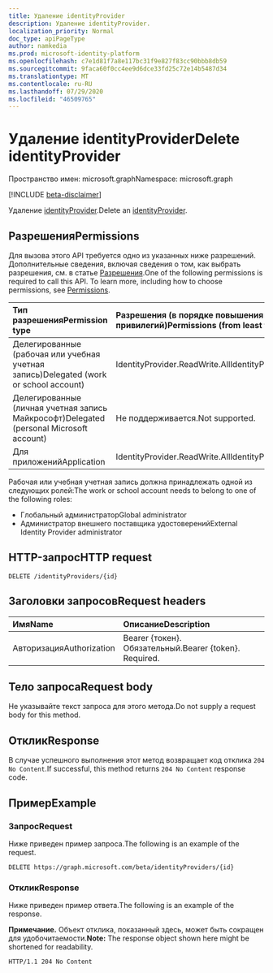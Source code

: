 ```yaml
---
title: Удаление identityProvider
description: Удаление identityProvider.
localization_priority: Normal
doc_type: apiPageType
author: namkedia
ms.prod: microsoft-identity-platform
ms.openlocfilehash: c7e1d81f7a8e117bc31f9e827f83cc90bbb8db59
ms.sourcegitcommit: 9faca60f0cc4ee9d6dce33fd25c72e14b5487d34
ms.translationtype: MT
ms.contentlocale: ru-RU
ms.lasthandoff: 07/29/2020
ms.locfileid: "46509765"
---
```

# <a name="delete-identityprovider"></a><span data-ttu-id="e8da3-103">Удаление identityProvider</span><span class="sxs-lookup"><span data-stu-id="e8da3-103">Delete identityProvider</span></span>

<span data-ttu-id="e8da3-104">Пространство имен: microsoft.graph</span><span class="sxs-lookup"><span data-stu-id="e8da3-104">Namespace: microsoft.graph</span></span>

[!INCLUDE [beta-disclaimer](../../includes/beta-disclaimer.md)]

<span data-ttu-id="e8da3-105">Удаление [identityProvider](../resources/identityprovider.md).</span><span class="sxs-lookup"><span data-stu-id="e8da3-105">Delete an [identityProvider](../resources/identityprovider.md).</span></span>

## <a name="permissions"></a><span data-ttu-id="e8da3-106">Разрешения</span><span class="sxs-lookup"><span data-stu-id="e8da3-106">Permissions</span></span>

<span data-ttu-id="e8da3-p101">Для вызова этого API требуется одно из указанных ниже разрешений. Дополнительные сведения, включая сведения о том, как выбрать разрешения, см. в статье [Разрешения](/graph/permissions-reference).</span><span class="sxs-lookup"><span data-stu-id="e8da3-p101">One of the following permissions is required to call this API. To learn more, including how to choose permissions, see [Permissions](/graph/permissions-reference).</span></span>

|<span data-ttu-id="e8da3-109">Тип разрешения</span><span class="sxs-lookup"><span data-stu-id="e8da3-109">Permission type</span></span>      | <span data-ttu-id="e8da3-110">Разрешения (в порядке повышения привилегий)</span><span class="sxs-lookup"><span data-stu-id="e8da3-110">Permissions (from least to most privileged)</span></span>              |
|:--------------------|:---------------------------------------------------------|
|<span data-ttu-id="e8da3-111">Делегированные (рабочая или учебная учетная запись)</span><span class="sxs-lookup"><span data-stu-id="e8da3-111">Delegated (work or school account)</span></span>|<span data-ttu-id="e8da3-112">IdentityProvider.ReadWrite.All</span><span class="sxs-lookup"><span data-stu-id="e8da3-112">IdentityProvider.ReadWrite.All</span></span>|
|<span data-ttu-id="e8da3-113">Делегированные (личная учетная запись Майкрософт)</span><span class="sxs-lookup"><span data-stu-id="e8da3-113">Delegated (personal Microsoft account)</span></span>| <span data-ttu-id="e8da3-114">Не поддерживается.</span><span class="sxs-lookup"><span data-stu-id="e8da3-114">Not supported.</span></span>|
|<span data-ttu-id="e8da3-115">Для приложений</span><span class="sxs-lookup"><span data-stu-id="e8da3-115">Application</span></span>|<span data-ttu-id="e8da3-116">IdentityProvider.ReadWrite.All</span><span class="sxs-lookup"><span data-stu-id="e8da3-116">IdentityProvider.ReadWrite.All</span></span>|

<span data-ttu-id="e8da3-117">Рабочая или учебная учетная запись должна принадлежать одной из следующих ролей:</span><span class="sxs-lookup"><span data-stu-id="e8da3-117">The work or school account needs to belong to one of the following roles:</span></span>
* <span data-ttu-id="e8da3-118">Глобальный администратор</span><span class="sxs-lookup"><span data-stu-id="e8da3-118">Global administrator</span></span>
* <span data-ttu-id="e8da3-119">Администратор внешнего поставщика удостоверений</span><span class="sxs-lookup"><span data-stu-id="e8da3-119">External Identity Provider administrator</span></span>

## <a name="http-request"></a><span data-ttu-id="e8da3-120">HTTP-запрос</span><span class="sxs-lookup"><span data-stu-id="e8da3-120">HTTP request</span></span>

<!-- { "blockType": "ignored" } -->
```http
DELETE /identityProviders/{id}
```

## <a name="request-headers"></a><span data-ttu-id="e8da3-121">Заголовки запросов</span><span class="sxs-lookup"><span data-stu-id="e8da3-121">Request headers</span></span>

|<span data-ttu-id="e8da3-122">Имя</span><span class="sxs-lookup"><span data-stu-id="e8da3-122">Name</span></span>|<span data-ttu-id="e8da3-123">Описание</span><span class="sxs-lookup"><span data-stu-id="e8da3-123">Description</span></span>|
|:---------------|:----------|
|<span data-ttu-id="e8da3-124">Авторизация</span><span class="sxs-lookup"><span data-stu-id="e8da3-124">Authorization</span></span>|<span data-ttu-id="e8da3-p102">Bearer {токен}. Обязательный.</span><span class="sxs-lookup"><span data-stu-id="e8da3-p102">Bearer {token}. Required.</span></span>|

## <a name="request-body"></a><span data-ttu-id="e8da3-127">Тело запроса</span><span class="sxs-lookup"><span data-stu-id="e8da3-127">Request body</span></span>

<span data-ttu-id="e8da3-128">Не указывайте текст запроса для этого метода.</span><span class="sxs-lookup"><span data-stu-id="e8da3-128">Do not supply a request body for this method.</span></span>

## <a name="response"></a><span data-ttu-id="e8da3-129">Отклик</span><span class="sxs-lookup"><span data-stu-id="e8da3-129">Response</span></span>

<span data-ttu-id="e8da3-130">В случае успешного выполнения этот метод возвращает код отклика `204 No Content`.</span><span class="sxs-lookup"><span data-stu-id="e8da3-130">If successful, this method returns `204 No Content` response code.</span></span>

## <a name="example"></a><span data-ttu-id="e8da3-131">Пример</span><span class="sxs-lookup"><span data-stu-id="e8da3-131">Example</span></span>

### <a name="request"></a><span data-ttu-id="e8da3-132">Запрос</span><span class="sxs-lookup"><span data-stu-id="e8da3-132">Request</span></span>

<span data-ttu-id="e8da3-133">Ниже приведен пример запроса.</span><span class="sxs-lookup"><span data-stu-id="e8da3-133">The following is an example of the request.</span></span>

<!-- {
  "blockType": "request",
  "name": "delete_identityprovider"
}
-->

``` http
DELETE https://graph.microsoft.com/beta/identityProviders/{id}
```


### <a name="response"></a><span data-ttu-id="e8da3-134">Отклик</span><span class="sxs-lookup"><span data-stu-id="e8da3-134">Response</span></span>

<span data-ttu-id="e8da3-135">Ниже приведен пример ответа.</span><span class="sxs-lookup"><span data-stu-id="e8da3-135">The following is an example of the response.</span></span>

<span data-ttu-id="e8da3-136">**Примечание.** Объект отклика, показанный здесь, может быть сокращен для удобочитаемости.</span><span class="sxs-lookup"><span data-stu-id="e8da3-136">**Note:** The response object shown here might be shortened for readability.</span></span>

<!-- {
  "blockType": "response",
  "truncated": true
}
-->

``` http
HTTP/1.1 204 No Content
```
